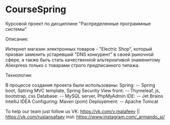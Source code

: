 # CourseSpring
Курсовой проект по дисциплине "Распределенные программные системы" 

Описание:

Интернет магазин электронных товаров - "Electric Shop", который призван заменить устаревший "DNS конкурент" в своей рыночной сфере,
а также быть стать качественной альтернативой знаменитому Aliexpress только с товарами строго предписанного типажа.

Технологии:

В процессе создания проекта были использованы:
Spring:  -- Spring boot, Sptring MVC template, Spring Security
View front:  -- Thymeleaf, js, bootstrap, css
Database:  -- MySQL server, PhpMyAdmin
IDE:  -- Jet Brains IntelliJ IDEA 
Configuring:  Maven (pom)
Deployement:  -- Apache Tomcat 

To help our team just follow us VK: https://vk.com/v.malafeev || https://vk.com/ruslansafaev 
inst: https://www.instagram.com/_armando_si/

